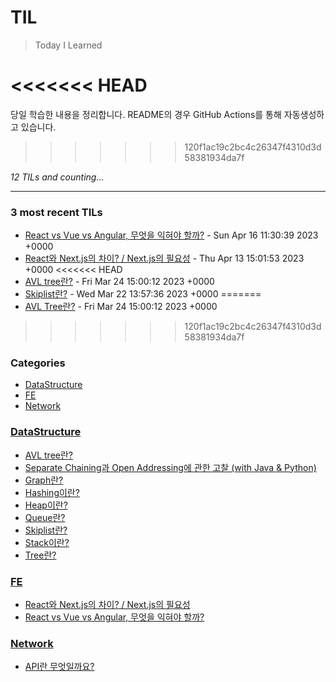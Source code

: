 # TIL
> Today I Learned

<<<<<<< HEAD
=======
당일 학습한 내용을 정리합니다.
README의 경우 GitHub Actions를 통해 자동생성하고 있습니다.
>>>>>>> 120f1ac19c2bc4c26347f4310d3d58381934da7f

_12 TILs and counting..._

---

### 3 most recent TILs

- [React vs Vue vs Angular, 무엇을 익혀야 할까?](FE/React_vs_vue_vs_Angular.md) - Sun Apr 16 11:30:39 2023 +0000
- [React와 Next.js의 차이? / Next.js의 필요성](FE/React_vs_Next.js.md) - Thu Apr 13 15:01:53 2023 +0000
<<<<<<< HEAD
- [AVL tree란?](DataStructure/AVLtree.md) - Fri Mar 24 15:00:12 2023 +0000
- [Skiplist란?](DataStructure/Skiplist.md) - Wed Mar 22 13:57:36 2023 +0000
=======
- [AVL Tree란?](DataStructure/AVLtree.md) - Fri Mar 24 15:00:12 2023 +0000
>>>>>>> 120f1ac19c2bc4c26347f4310d3d58381934da7f

### Categories

- [DataStructure](#DataStructure)
- [FE](#FE)
- [Network](#Network)

### [DataStructure](#DataStructure)
- [AVL tree란?](DataStructure/AVLtree.md)
- [Separate Chaining과 Open Addressing에 관한 고찰 (with Java & Python)](DataStructure/Chaining_vs_OpenAddressing.md)
- [Graph란?](DataStructure/Graph.md)
- [Hashing이란?](DataStructure/HashTable.md)
- [Heap이란?](DataStructure/Heap(PriorityQueue).md)
- [Queue란?](DataStructure/Queue.md)
- [Skiplist란?](DataStructure/Skiplist.md)
- [Stack이란?](DataStructure/Stack.md)
- [Tree란?](DataStructure/Tree.md)

### [FE](#FE)
- [React와 Next.js의 차이? / Next.js의 필요성](FE/React_vs_Next.js.md)
- [React vs Vue vs Angular, 무엇을 익혀야 할까?](FE/React_vs_vue_vs_Angular.md)

### [Network](#Network)
- [API란 무엇일까요?](Network/RESTAPI.md)

[1]: https://simonwillison.net/2020/Apr/20/self-rewriting-readme/
[2]: https://github.com/jbranchaud/til
[3]: https://github.com/cflynn07/github-action-til-autoformat-readme


